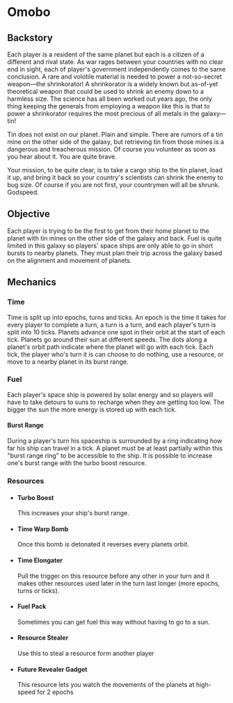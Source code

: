 # Omobo

## Backstory
Each player is a resident of the same planet but each is a citizen of a different and rival state. As war rages between your countries with no clear end in sight, each of player's government independently comes to the same conclusion. A rare and volotile material is needed to power a not-so-secret weapon&mdash;the shrinkorator! A shrinkorator is a widely known but as-of-yet theoretical weapon that could be used to shrink an enemy down to a harmless size. The science has all been worked out years ago, the only thing keeping the generals from employing a weapon like this is that to power a shrinkorator requires the most precious of all metals in the galaxy&mdash;tin!

Tin does not exist on our planet. Plain and simple. There are rumors of a tin mine on the other side of the galaxy, but retrieving tin from those mines is a dangerous and treacherous mission. Of course you volunteer as soon as you hear about it. You are quite brave.

Your mission, to be quite clear, is to take a cargo ship to the tin planet, load it up, and bring it back so your country's scientists can shrink the enemy to bug size. Of course if you are not first, your countrymen will all be shrunk. Godspeed.

## Objective
Each player is trying to be the first to get from their home planet to the planet with tin mines on the other side of the galaxy and back. Fuel is quite limited in this galaxy so players' space ships are only able to go in short bursts to nearby planets. They must plan their trip across the galaxy based on the alignment and movement of planets.

## Mechanics

### Time
Time is split up into epochs, turns and ticks. An epoch is the time it takes for every player to complete a turn, a turn is a turn, and each player's turn is split into 10 ticks. Planets advance one spot in their orbit at the start of each tick. Planets go around their sun at different speeds. The dots along a planet's orbit path indicate where the planet will go with each tick. Each tick, the player who's turn it is can choose to do nothing, use a resource, or move to a nearby planet in its burst range.

### Fuel
Each player's space ship is powered by solar energy and so players will have to take detours to suns to recharge when they are getting too low. The bigger the sun the more energy is stored up with each tick.

#### Burst Range
During a player's turn his spaceship is surrounded by a ring indicating how far his ship can travel in a tick. A planet must be at least partially within this "burst range ring" to be accessible to the ship. It is possible to increase one's burst range with the turbo boost resource.

### Resources

- #### Turbo Boost
	This increases your ship's burst range.

- #### Time Warp Bomb
	Once this bomb is detonated it reverses every planets orbit.

- #### Time Elongater
	Pull the trigger on this resource before any other in your turn and it makes other resources used later in the turn last longer (more epochs, turns or ticks).

- #### Fuel Pack
	Sometimes you can get fuel this way without having to go to a sun.

-	#### Resource Stealer
	Use this to steal a resource form another player

- #### Future Revealer Gadget
	This resource lets you watch the movements of the planets at high-speed for 2 epochs